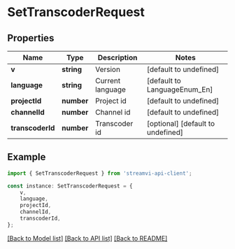 # SetTranscoderRequest


## Properties

Name | Type | Description | Notes
------------ | ------------- | ------------- | -------------
**v** | **string** | Version | [default to undefined]
**language** | **string** | Current language | [default to LanguageEnum_En]
**projectId** | **number** | Project id | [default to undefined]
**channelId** | **number** | Channel id | [default to undefined]
**transcoderId** | **number** | Transcoder id | [optional] [default to undefined]

## Example

```typescript
import { SetTranscoderRequest } from 'streamvi-api-client';

const instance: SetTranscoderRequest = {
    v,
    language,
    projectId,
    channelId,
    transcoderId,
};
```

[[Back to Model list]](../README.md#documentation-for-models) [[Back to API list]](../README.md#documentation-for-api-endpoints) [[Back to README]](../README.md)
